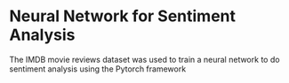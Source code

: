 # Neural Network for Sentiment Analysis
The IMDB movie reviews dataset was used to train a neural network to do sentiment analysis using the Pytorch framework
